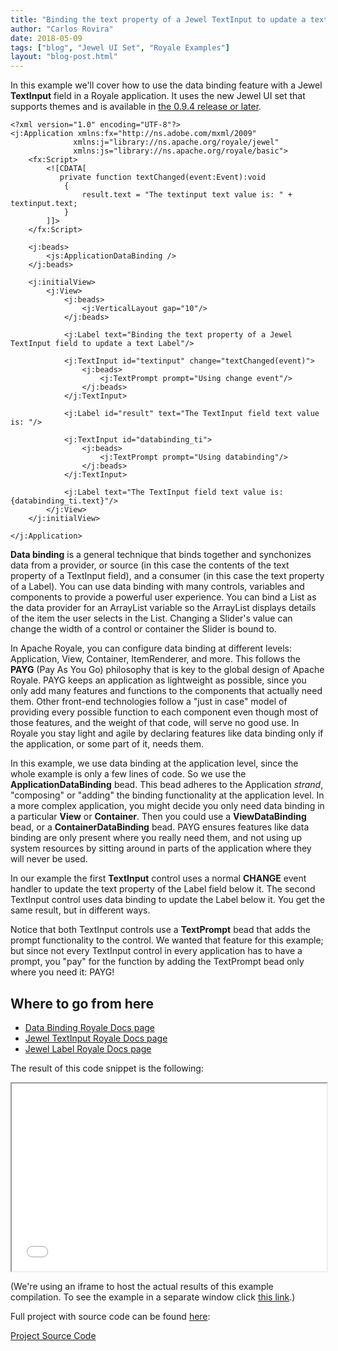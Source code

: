```yaml
---
title: "Binding the text property of a Jewel TextInput to update a text Label"
author: "Carlos Rovira"
date: 2018-05-09
tags: ["blog", "Jewel UI Set", "Royale Examples"]
layout: "blog-post.html"
---
```

In this example we'll cover how to use the data binding feature with a Jewel **TextInput** field in a Royale application. It uses the new Jewel UI set that supports themes and is available in [the 0.9.4 release or later](https://royale.apache.org/download/).

```mxml
<?xml version="1.0" encoding="UTF-8"?>
<j:Application xmlns:fx="http://ns.adobe.com/mxml/2009"
              xmlns:j="library://ns.apache.org/royale/jewel"
              xmlns:js="library://ns.apache.org/royale/basic">
    <fx:Script>
        <![CDATA[
           private function textChanged(event:Event):void
            {
                result.text = "The textinput text value is: " + textinput.text;
            }
        ]]>
    </fx:Script>

    <j:beads>
        <js:ApplicationDataBinding />
    </j:beads>

    <j:initialView>
        <j:View>
            <j:beads>
                <j:VerticalLayout gap="10"/>
            </j:beads>

            <j:Label text="Binding the text property of a Jewel TextInput field to update a text Label"/>

            <j:TextInput id="textinput" change="textChanged(event)">
                <j:beads>
                    <j:TextPrompt prompt="Using change event"/>
                </j:beads>
            </j:TextInput>

            <j:Label id="result" text="The TextInput field text value is: "/>

            <j:TextInput id="databinding_ti">
                <j:beads>
                    <j:TextPrompt prompt="Using databinding"/>
                </j:beads>
            </j:TextInput>

            <j:Label text="The TextInput field text value is: {databinding_ti.text}"/>
        </j:View>
    </j:initialView>

</j:Application>
```
**Data binding** is a general technique that binds together and synchonizes data from a provider, or source (in this case the contents of the text property of a TextInput field), and a consumer (in this case the text property of a Label). You can use data binding with many controls, variables and components to provide a powerful user experience. You can bind a List as the data provider for an ArrayList variable so the ArrayList displays details of the item the user selects in the List. Changing a Slider's value can change the width of a control or container the Slider is bound to.

In Apache Royale, you can configure data binding at different levels: Application, View, Container, ItemRenderer, and more. This follows the **PAYG** (Pay As You Go) philosophy that is key to the global design of Apache Royale. PAYG keeps an application as lightweight as possible, since you only add many features and functions to the components that actually need them. Other front-end technologies follow a "just in case" model of providing every possible function to each component even though most of those features, and the weight of that code, will serve no good use. In Royale you stay light and agile by declaring features like data binding only if the application, or some part of it, needs them.

In this example, we use data binding at the application level, since the whole example is only a few lines of code. So we use the **ApplicationDataBinding** bead. This bead adheres to the Application _strand_, "composing" or "adding" the binding functionality at the application level. In a more complex application, you might decide you only need data binding in a particular **View** or **Container**. Then you could use a **ViewDataBinding** bead, or a **ContainerDataBinding** bead. PAYG ensures features like data binding are only present where you really need them, and not using up system resources by sitting around in parts of the application where they will never be used.

In our example the first **TextInput** control uses a normal **CHANGE** event handler to update the text property of the Label field below it. The second TextInput control uses data binding to update the Label below it. You get the same result, but in different ways.

Notice that both TextInput controls use a **TextPrompt** bead that adds the prompt functionality to the control. We wanted that feature for this example; but since not every TextInput control in every application has to have a prompt, you "pay" for the function by adding the TextPrompt bead only where you need it: PAYG!

## Where to go from here

- [Data Binding Royale Docs page](https://apache.github.io/royale-docs/features/data-binding)
- [Jewel TextInput Royale Docs page](https://apache.github.io/royale-docs/component-sets/jewel/textinput)
- [Jewel Label Royale Docs page](https://apache.github.io/royale-docs/component-sets/jewel/label)

The result of this code snippet is the following:

<iframe width="100%" height="300" src="/blog-examples/BE0006_Binding_the_text_property_of_a_Jewel_Textinput_to_update_a_text_label/index.html"></iframe>

(We're using an iframe to host the actual results of this example compilation. To see the example in a separate window click <a href="/blog-examples/BE0006_Binding_the_text_property_of_a_Jewel_Textinput_to_update_a_text_label/index.html" target="_blank">this link</a>.)

Full project with source code can be found [here](https://github.com/apache/royale-asjs/tree/develop/examples/blog/BE0006_Binding_the_text_property_of_a_Jewel_Textinput_to_update_a_text_label):

<a class="btn btn-download" href="https://github.com/apache/royale-asjs/tree/develop/examples/blog/BE0006_Binding_the_text_property_of_a_Jewel_Textinput_to_update_a_text_label"><i class="fa-solid fa-download"></i> Project Source Code</a>